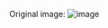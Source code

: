 Original image:
![image](https://github.com/kotharidhruv/reacreationOfHouse/blob/9ab482a4d56dc4f3a644f0371371a94817b1ca6c/IMG_4278.HEIC)
